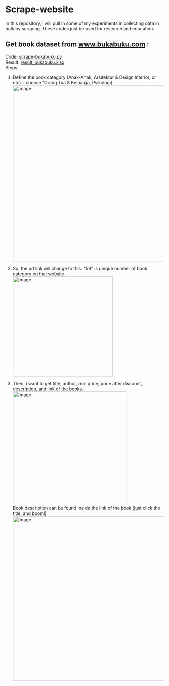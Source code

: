 # Scrape-website
In this repository, i will pull in some of my experiments in collecting data in bulk by scraping. These codes just be used for research and education.

## Get book dataset from www.bukabuku.com :
Code: <a href="https://github.com/nandanovenia/Scrape-website/blob/main/scrape-bukabuku.py">scrape-bukabuku.py</a> <br>
Result: <a href="https://github.com/nandanovenia/Scrape-website/blob/main/result_bukabuku.xlsx">result_bukabuku.xlsx</a> <br>
Steps:<br>
1. Define the book category (Anak-Anak, Arsitektur & Design Interior, or etc). I choose "Orang Tua & Keluarga, Psikologi). <br>
   <img width="559" alt="image" src="https://github.com/nandanovenia/Scrape-website/assets/58127585/5515a964-0bf1-48ef-aa83-9ad1ad913eb5">
   
3. So, the url link will change to this. "59" is unique number of book category on that website. <br>
   <img width="317" alt="image" src="https://github.com/nandanovenia/Scrape-website/assets/58127585/4fb162c6-2ac8-4290-822c-b5af6847091c">
4. Then, i want to get title, author, real price, price after discount, description, and link of the books.<br>
   <img width="361" alt="image" src="https://github.com/nandanovenia/Scrape-website/assets/58127585/18e53492-55e8-45fc-be7e-59640e484b73"><br>
   Book description can be found inside the link of the book (just click the title, and boom!)<br>
   <img width="523" alt="image" src="https://github.com/nandanovenia/Scrape-website/assets/58127585/ed09ae1f-658a-46ac-b86d-d1569aa98232">




